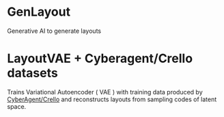 # GenLayout
Generative AI to generate layouts

# LayoutVAE + Cyberagent/Crello datasets

Trains Variational Autoencoder ( VAE ) with training data produced by [CyberAgent/Crello](https://huggingface.co/datasets/cyberagent/crello)
and reconstructs layouts from sampling codes of latent space.

